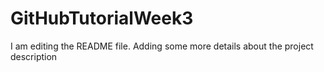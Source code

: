 # GitHubTutorialWeek3
I am editing the README file. Adding some more details about the project description
